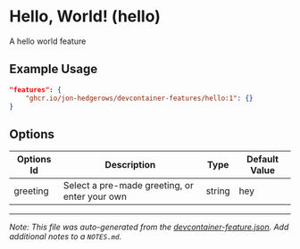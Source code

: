 
# Hello, World! (hello)

A hello world feature

## Example Usage

```json
"features": {
    "ghcr.io/jon-hedgerows/devcontainer-features/hello:1": {}
}
```

## Options

| Options Id | Description | Type | Default Value |
|-----|-----|-----|-----|
| greeting | Select a pre-made greeting, or enter your own | string | hey |



---

_Note: This file was auto-generated from the [devcontainer-feature.json](https://github.com/jon-hedgerows/devcontainer-features/blob/main/src/hello/devcontainer-feature.json).  Add additional notes to a `NOTES.md`._
